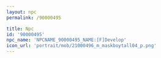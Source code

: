```yaml
---
layout: npc
permalink: /90000495

title: Npc
id: '90000495'
npc_name: 'NPCNAME_90000495_NAME:[F]Develop'
icon_url: 'portrait/mob/21000496_m_maskboytall04_p.png'
---
```

